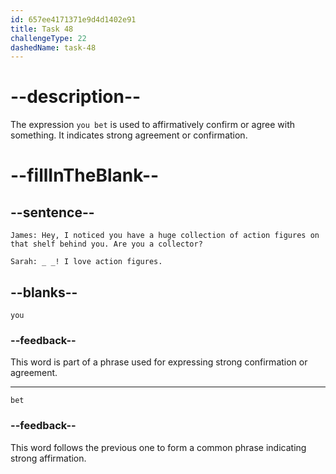 ```yaml
---
id: 657ee4171371e9d4d1402e91
title: Task 48
challengeType: 22
dashedName: task-48
---
```


<!--
AUDIO REFERENCE: 
Sarah: You bet! I love action figures.
-->

# --description--

The expression `you bet` is used to affirmatively confirm or agree with something. It indicates strong agreement or confirmation.

# --fillInTheBlank--

## --sentence--

`James: Hey, I noticed you have a huge collection of action figures on that shelf behind you. Are you a collector?`

`Sarah: _ _! I love action figures.`

## --blanks--

`you`

### --feedback--

This word is part of a phrase used for expressing strong confirmation or agreement.

---

`bet`

### --feedback--

This word follows the previous one to form a common phrase indicating strong affirmation.
